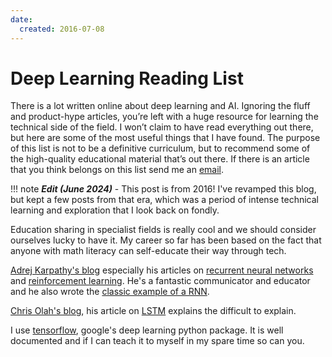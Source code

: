 ```yaml
---
date:
  created: 2016-07-08
---
```


# Deep Learning Reading List

There is a lot written online about deep learning and AI. Ignoring the fluff and product-hype articles, you’re left with a huge resource for learning the technical side of the field. I won’t claim to have read everything out there, but here are some of the most useful things that I have found. The purpose of this list is not to be a definitive curriculum, but to recommend some of the high-quality educational material that’s out there. If there is an article that you think belongs on this list send me an [email](<ljrconnell@gmail.com>). 

<!-- more -->

!!! note
    _**Edit (June 2024)**_ - This post is from 2016! I've revamped this blog, but kept a few posts from that era, which was a period of intense technical learning and exploration that I look back on fondly.

Education sharing in specialist fields is really cool and we should consider ourselves lucky to have it. My career so far has been based on the fact that anyone with math literacy can self-educate their way through tech.

[Adrej Karpathy's blog](http://karpathy.github.io/) especially his articles on [recurrent neural networks](http://karpathy.github.io/2015/05/21/rnn-effectiveness/) and [reinforcement learning](http://karpathy.github.io/2016/05/31/rl/). He's a fantastic communicator and educator and he also wrote the [classic example of a RNN](https://github.com/karpathy/char-rnn).

[Chris Olah's blog](http://colah.github.io/), his article on [LSTM](http://colah.github.io/posts/2015-08-Understanding-LSTMs/) explains the difficult to explain.

I use [tensorflow](https://www.tensorflow.org/), google's deep learning python package. It is well documented and if I can teach it to myself in my spare time so can you.
